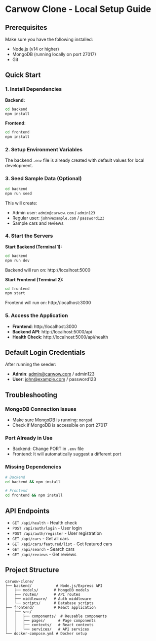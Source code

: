 # Carwow Clone - Local Setup Guide

## Prerequisites

Make sure you have the following installed:
- Node.js (v14 or higher)
- MongoDB (running locally on port 27017)
- Git

## Quick Start

### 1. Install Dependencies

**Backend:**
```bash
cd backend
npm install
```

**Frontend:**
```bash
cd frontend
npm install
```

### 2. Setup Environment Variables

The backend `.env` file is already created with default values for local development.

### 3. Seed Sample Data (Optional)

```bash
cd backend
npm run seed
```

This will create:
- Admin user: `admin@carwow.com` / `admin123`
- Regular user: `john@example.com` / `password123`
- Sample cars and reviews

### 4. Start the Servers

**Start Backend (Terminal 1):**
```bash
cd backend
npm run dev
```
Backend will run on: http://localhost:5000

**Start Frontend (Terminal 2):**
```bash
cd frontend
npm start
```
Frontend will run on: http://localhost:3000

### 5. Access the Application

- **Frontend**: http://localhost:3000
- **Backend API**: http://localhost:5000/api
- **Health Check**: http://localhost:5000/api/health

## Default Login Credentials

After running the seeder:
- **Admin**: admin@carwow.com / admin123
- **User**: john@example.com / password123

## Troubleshooting

### MongoDB Connection Issues
- Make sure MongoDB is running: `mongod`
- Check if MongoDB is accessible on port 27017

### Port Already in Use
- Backend: Change PORT in `.env` file
- Frontend: It will automatically suggest a different port

### Missing Dependencies
```bash
# Backend
cd backend && npm install

# Frontend  
cd frontend && npm install
```

## API Endpoints

- `GET /api/health` - Health check
- `POST /api/auth/login` - User login
- `POST /api/auth/register` - User registration
- `GET /api/cars` - Get all cars
- `GET /api/cars/featured/list` - Get featured cars
- `GET /api/search` - Search cars
- `GET /api/reviews` - Get reviews

## Project Structure

```
carwow-clone/
├── backend/           # Node.js/Express API
│   ├── models/       # MongoDB models
│   ├── routes/       # API routes
│   ├── middleware/   # Auth middleware
│   └── scripts/      # Database scripts
├── frontend/         # React application
│   ├── src/
│   │   ├── components/  # Reusable components
│   │   ├── pages/      # Page components
│   │   ├── contexts/   # React contexts
│   │   └── services/   # API services
└── docker-compose.yml # Docker setup
```
